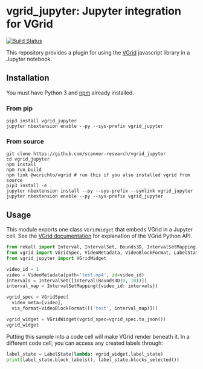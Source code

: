 # vgrid_jupyter: Jupyter integration for VGrid

[![Build Status](https://travis-ci.com/scanner-research/vgrid_jupyter.svg?branch=master)](https://travis-ci.com/scanner-research/vgrid_jupyter)

This repository provides a plugin for using the [VGrid](https://github.com/scanner-research/vgrid) javascript library in a Jupyter notebook.

## Installation

You must have Python 3 and [npm](https://www.npmjs.com/get-npm) already installed.

### From pip

```
pip3 install vgrid_jupyter
jupyter nbextension enable --py --sys-prefix vgrid_jupyter
```

### From source

```
git clone https://github.com/scanner-research/vgrid_jupyter
cd vgrid_jupyter
npm install
npm run build
npm link @wcrichto/vgrid # run this if you also installed vgrid from source
pip3 install -e .
jupyter nbextension install --py --sys-prefix --symlink vgrid_jupyter
jupyter nbextension enable --py --sys-prefix vgrid_jupyter
```

## Usage

This module exports one class `VGridWidget` that embeds VGrid in a Jupyter cell. See the [VGrid documentation](https://github.com/scanner-research/vgrid#example-usage) for explanation of the VGrid Python API.

```python
from rekall import Interval, IntervalSet, Bounds3D, IntervalSetMapping
from vgrid import VGridSpec, VideoMetadata, VideoBlockFormat, LabelState
from vgrid_jupyter import VGridWidget

video_id = 1
video = VideoMetadata(path='test.mp4', id=video_id)
intervals = IntervalSet([Interval(Bounds3D(0, 10))])
interval_map = IntervalSetMapping({video_id: intervals})

vgrid_spec = VGridSpec(
  video_meta=[video],
  vis_format=VideoBlockFormat([('test', interval_map)]))

vgrid_widget = VGridWidget(vgrid_spec=vgrid_spec.to_json())
vgrid_widget
```

Putting this sample into a code cell will make VGrid render beneath it. In a different code cell, you can access any created labels through:

```python
label_state = LabelState(lambda: vgrid_widget.label_state)
print(label_state.block_labels(), label_state.blocks_selected())
```

